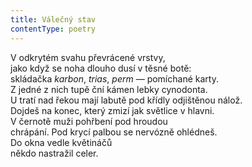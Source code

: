 ```yaml
---
title: Válečný stav
contentType: poetry
---
```


<section>

V odkrytém svahu převrácené vrstvy,  
jako když se noha dlouho dusí v těsné botě:  
skládačka _karbon_, _trias_, _perm_ — pomíchané karty.  
Z jedné z nich tupě ční kámen lebky cynodonta.  
U tratí nad řekou mají labutě pod křídly odjištěnou nálož.  
Dojdeš na konec, který zmizí jak světlice v hlavni.  
V černotě muži pohřbení pod hroudou  
chrápání. Pod krycí palbou se nervózně ohlédneš.  
Do okna vedle květináčů  
někdo nastražil celer.

</section>
